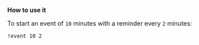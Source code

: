 **How to use it**

To start an event of `10` minutes with a reminder every `2` minutes: 
```
!event 10 2
```
